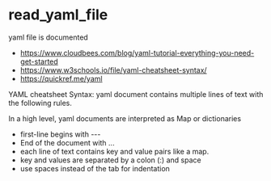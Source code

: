 # read_yaml_file
yaml file is documented

- https://www.cloudbees.com/blog/yaml-tutorial-everything-you-need-get-started
- https://www.w3schools.io/file/yaml-cheatsheet-syntax/
- https://quickref.me/yaml

YAML cheatsheet Syntax:
yaml document contains multiple lines of text with the following rules.

In a high level, yaml documents are interpreted as Map or dictionaries
- first-line begins with ---
- End of the document with ...
- each line of text contains key and value pairs like a map.
- key and values are separated by a colon (:) and space
- use spaces instead of the tab for indentation
